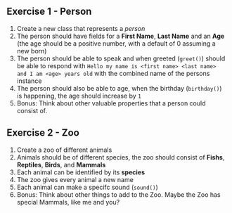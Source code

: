 ## Exercise 1 - Person

1. Create a new class that represents a *person* 
2. The person should have fields for a **First Name**, **Last Name** and an **Age** (the age should be a positive number, with a default of 0 assuming a new born)
3. The person should be able to speak and when greeted (`greet()`) should be able to respond with `Hello my name is <first name> <last name> and I am <age> years old` with the combined name of the persons instance
4. The person should also be able to age, when the birthday (`birthday()`) is happening, the age should increase by `1`
5. Bonus: Think about other valuable properties that a person could consist of. 

## Exercise 2 - Zoo

1. Create a zoo of different animals
1. Animals should be of different species, the zoo should consist of **Fishs**, **Reptiles**,  **Birds**, and **Mammals**
1. Each animal can be identified by its **species**
1. The zoo gives every animal a new name
1. Each animal can make a specifc sound (`sound()`)
1. Bonus: Think about other things to add to the Zoo. Maybe the Zoo has special Mammals, like me and you?